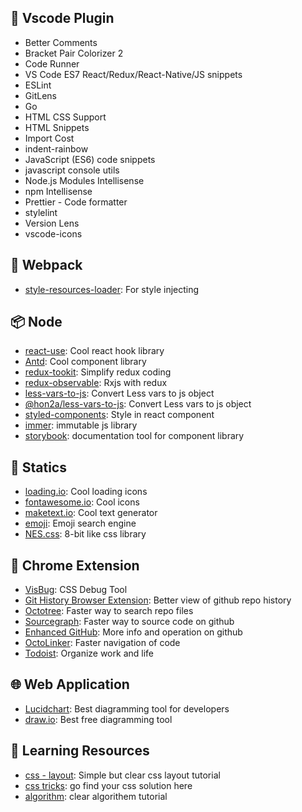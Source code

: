 ## 🔨 Vscode Plugin

  - Better Comments
  - Bracket Pair Colorizer 2
  - Code Runner
  - VS Code ES7 React/Redux/React-Native/JS snippets
  - ESLint
  - GitLens
  - Go
  - HTML CSS Support
  - HTML Snippets
  - Import Cost
  - indent-rainbow
  - JavaScript (ES6) code snippets
  - javascript console utils
  - Node.js Modules Intellisense
  - npm Intellisense
  - Prettier - Code formatter
  - stylelint
  - Version Lens
  - vscode-icons

## 🧳 Webpack

  - [style-resources-loader](https://www.npmjs.com/package/style-resources-loader "for style injecting"): For style injecting

## 📦 Node
  - [react-use](https://github.com/streamich/react-use "cool react hook library"): Cool react hook library
  - [Antd](https://ant.design/ "cool component library"): Cool component library
  - [redux-tookit](https://redux-toolkit.js.org/ "simplify redux coding"): Simplify redux coding
  - [redux-observable](https://redux-observable.js.org/ "rxjs with redux"): Rxjs with redux
  - [less-vars-to-js](https://www.npmjs.com/package/less-vars-to-js "Convert Less vars to js object"): Convert Less vars to js object
  - [@hon2a/less-vars-to-js](https://www.npmjs.com/package/@hon2a/less-vars-to-js "Convert Less vars to js object"): Convert Less vars to js object
  - [styled-components](https://www.npmjs.com/package/styled-components "style in react component"): Style in react component
  - [immer](https://immerjs.github.io/immer/docs/introduction): immutable js library
  - [storybook](https://storybook.js.org/): documentation tool for component library

## 🌈 Statics
  - [loading.io](https://loading.io/ "Cool loading icons"): Cool loading icons
  - [fontawesome.io](http://fontawesome.io/ "Cool icons"): Cool icons
  - [maketext.io](https://maketext.io/ "Cool text generator"): Cool text generator
  - [emoji](https://emojipedia.org/ "Emoji search engine"): Emoji search engine
  - [NES.css](https://nostalgic-css.github.io/NES.css/ "8-bit like css library"): 8-bit like css library

## 🌈 Chrome Extension
  - [VisBug](https://github.com/GoogleChromeLabs/ProjectVisBug "CSS Debug Tool"): CSS Debug Tool
  - [Git History Browser Extension](https://chrome.google.com/webstore/detail/git-history-browser-exten/laghnmifffncfonaoffcndocllegejnf "Better view of github repo history"): Better view of github repo history
  - [Octotree](https://chrome.google.com/webstore/detail/sourcegraph/dgjhfomjieaadpoljlnidmbgkdffpack "Faster way to search repo files"): Faster way to search repo files
  - [Sourcegraph](https://chrome.google.com/webstore/detail/sourcegraph/dgjhfomjieaadpoljlnidmbgkdffpack "Faster way to source code on github"): Faster way to source code on github
  - [Enhanced GitHub](https://chrome.google.com/webstore/detail/enhanced-github/anlikcnbgdeidpacdbdljnabclhahhmd "More info and operation on github"): More info and operation on github
  - [OctoLinker](https://chrome.google.com/webstore/detail/octolinker/jlmafbaeoofdegohdhinkhilhclaklkp "Faster navigation of code"): Faster navigation of code
  - [Todoist](https://chrome.google.com/webstore/detail/todoist-for-chrome/jldhpllghnbhlbpcmnajkpdmadaolakh "Organize work and life"): Organize work and life
  
## 🌐 Web Application
  - [Lucidchart](https://www.lucidchart.com/ "Best diagramming tool for developers"): Best diagramming tool for developers
  - [draw.io](https://www.draw.io/ "Best free diagramming tool"): Best free diagramming tool

## 🙋 Learning Resources
  - [css - layout](http://zh.learnlayout.com/): Simple but clear css layout tutorial
  - [css tricks](https://css-tricks.com/): go find your css solution here
  - [algorithm](https://github.com/labuladong/fucking-algorithm): <Chinese> clear algorithem tutorial 
  
